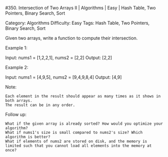 #350. Intersection of Two Arrays II | Algorithms | Easy | Hash Table, Two Pointers, Binary Search, Sort

Category: Algorithms
Difficulty: Easy
Tags: Hash Table, Two Pointers, Binary Search, Sort

Given two arrays, write a function to compute their intersection.

Example 1:


Input: nums1 = [1,2,2,1], nums2 = [2,2]
Output: [2,2]



Example 2:


Input: nums1 = [4,9,5], nums2 = [9,4,9,8,4]
Output: [4,9]


Note:


	Each element in the result should appear as many times as it shows in both arrays.
	The result can be in any order.


Follow up:


	What if the given array is already sorted? How would you optimize your algorithm?
	What if nums1's size is small compared to nums2's size? Which algorithm is better?
	What if elements of nums2 are stored on disk, and the memory is limited such that you cannot load all elements into the memory at once?


